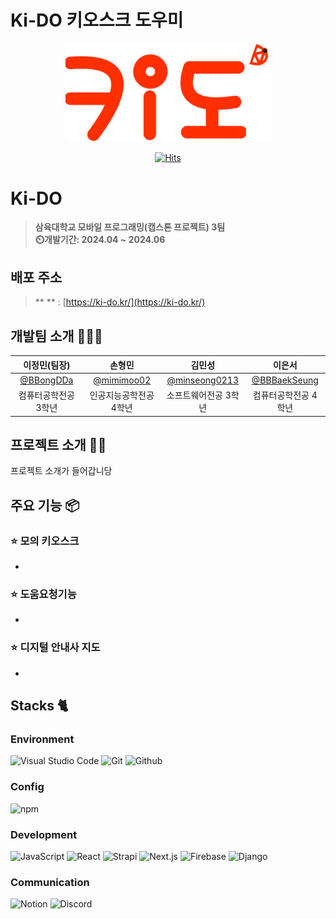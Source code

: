 # Ki-DO 키오스크 도우미

<div align="center">
<img width="329" alt="image" src="public/imgs/logo.svg">

[![Hits](https://hits.seeyoufarm.com/api/count/incr/badge.svg?url=https%3A%2F%2Fgithub.com%2FK-i-D-O%2FKi-DO%2F&count_bg=%23E55D44&title_bg=%23555555&icon=&icon_color=%23E7E7E7&title=hits&edge_flat=false)](https://hits.seeyoufarm.com)

</div>

# Ki-DO
> **삼육대학교 모바일 프로그래밍(캡스톤 프로젝트) 3팀** <br/> **⏲️개발기간: 2024.04 ~ 2024.06**

## 배포 주소

> ** ** : [https://ki-do.kr/](https://ki-do.kr/) <br>

## 개발팀 소개 🧑‍🤝‍🧑

|      이정민(팀장)       |          손형민         |       김민성         |       이은서        |                                                                                                             
| :---------------: | :---------------------: | :-----------------: | :----------------: |
|   [@BBongDDa](https://github.com/BBongDDa)   |    [@mimimoo02](https://github.com/mimimoo02)  | [@minseong0213](https://github.com/minseong0213)  | [@BBBaekSeung](https://github.com/BBBaekSeung) |
| 컴퓨터공학전공 3학년 | 인공지능공학전공 4학년 | 소프트웨어전공 3학년 | 컴퓨터공학전공 4학년 |

## 프로젝트 소개 👨‍🏫
프로젝트 소개가 들어갑니당


## 주요 기능 📦

### ⭐️ 모의 키오스크
- 

### ⭐️ 도움요청기능
- 

### ⭐️ 디지털 안내사 지도
- 

  ## Stacks 🐈

### Environment
![Visual Studio Code](https://img.shields.io/badge/Visual%20Studio%20Code-007ACC?style=for-the-badge&logo=Visual%20Studio%20Code&logoColor=white)
![Git](https://img.shields.io/badge/Git-F05032?style=for-the-badge&logo=Git&logoColor=white)
![Github](https://img.shields.io/badge/GitHub-181717?style=for-the-badge&logo=GitHub&logoColor=white)             

### Config
![npm](https://img.shields.io/badge/npm-CB3837?style=for-the-badge&logo=npm&logoColor=white)        

### Development
![JavaScript](https://img.shields.io/badge/JavaScript-F7DF1E?style=for-the-badge&logo=Javascript&logoColor=white)
![React](https://img.shields.io/badge/React-20232A?style=for-the-badge&logo=react&logoColor=61DAFB)
![Strapi](https://img.shields.io/badge/Strapi-2F2E8B?style=for-the-badge&logo=Strapi&logoColor=white)
![Next.js](https://img.shields.io/badge/Next.js-000000?style=for-the-badge&logo=Next.js&logoColor=white)
![Firebase](https://img.shields.io/badge/firebase-a08021?style=for-the-badge&logo=firebase&logoColor=ffcd34)
![Django](https://img.shields.io/badge/django-%23092E20.svg?style=for-the-badge&logo=django&logoColor=white)

### Communication
![Notion](https://img.shields.io/badge/Notion-000000?style=for-the-badge&logo=Notion&logoColor=white)
![Discord](https://img.shields.io/badge/Discord-7289DA?style=for-the-badge&logo=discord&logoColor=white)




